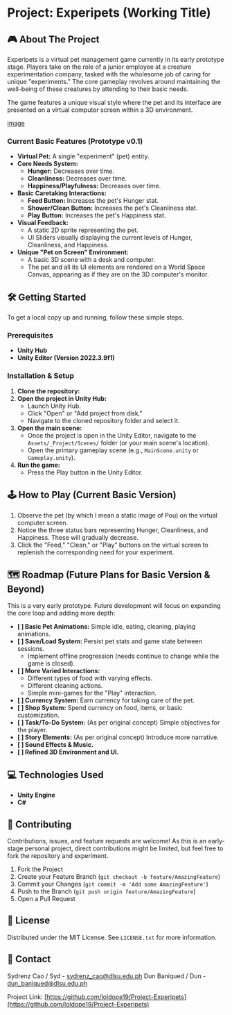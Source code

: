 # Project: Experipets (Working Title)

## 🎮 About The Project

Experipets is a virtual pet management game currently in its early prototype stage. Players take on the role of a junior employee at a creature experimentation company, tasked with the wholesome job of caring for unique "experiments." The core gameplay revolves around maintaining the well-being of these creatures by attending to their basic needs.

The game features a unique visual style where the pet and its interface are presented on a virtual computer screen within a 3D environment.

[image](https://github.com/user-attachments/assets/f1838792-7f89-46d0-be72-0c1243004cd3)


### Current Basic Features (Prototype v0.1)

* **Virtual Pet:** A single "experiment" (pet) entity.
* **Core Needs System:**
    * **Hunger:** Decreases over time.
    * **Cleanliness:** Decreases over time.
    * **Happiness/Playfulness:** Decreases over time.
* **Basic Caretaking Interactions:**
    * **Feed Button:** Increases the pet's Hunger stat.
    * **Shower/Clean Button:** Increases the pet's Cleanliness stat.
    * **Play Button:** Increases the pet's Happiness stat.
* **Visual Feedback:**
    * A static 2D sprite representing the pet.
    * UI Sliders visually displaying the current levels of Hunger, Cleanliness, and Happiness.
* **Unique "Pet on Screen" Environment:**
    * A basic 3D scene with a desk and computer.
    * The pet and all its UI elements are rendered on a World Space Canvas, appearing as if they are on the 3D computer's monitor.

## 🛠️ Getting Started

To get a local copy up and running, follow these simple steps.

### Prerequisites

* **Unity Hub**
* **Unity Editor (Version 2022.3.9f1)**

### Installation & Setup

1.  **Clone the repository:**
2.  **Open the project in Unity Hub:**
    * Launch Unity Hub.
    * Click "Open" or "Add project from disk."
    * Navigate to the cloned repository folder and select it.
3.  **Open the main scene:**
    * Once the project is open in the Unity Editor, navigate to the `Assets/_Project/Scenes/` folder (or your main scene's location).
    * Open the primary gameplay scene (e.g., `MainScene.unity` or `Gameplay.unity`).
4.  **Run the game:**
    * Press the Play button in the Unity Editor.

## 🕹️ How to Play (Current Basic Version)

1.  Observe the pet (by which I mean a static image of Pou) on the virtual computer screen.
2.  Notice the three status bars representing Hunger, Cleanliness, and Happiness. These will gradually decrease.
3.  Click the "Feed," "Clean," or "Play" buttons on the virtual screen to replenish the corresponding need for your experiment.

## 🗺️ Roadmap (Future Plans for Basic Version & Beyond)

This is a very early prototype. Future development will focus on expanding the core loop and adding more depth:

* **[ ] Basic Pet Animations:** Simple idle, eating, cleaning, playing animations.
* **[ ] Save/Load System:** Persist pet stats and game state between sessions.
    * Implement offline progression (needs continue to change while the game is closed).
* **[ ] More Varied Interactions:**
    * Different types of food with varying effects.
    * Different cleaning actions.
    * Simple mini-games for the "Play" interaction.
* **[ ] Currency System:** Earn currency for taking care of the pet.
* **[ ] Shop System:** Spend currency on food, items, or basic customization.
* **[ ] Task/To-Do System:** (As per original concept) Simple objectives for the player.
* **[ ] Story Elements:** (As per original concept) Introduce more narrative.
* **[ ] Sound Effects & Music.**
* **[ ] Refined 3D Environment and UI.**

## 💻 Technologies Used

* **Unity Engine**
* **C#**

## 🤝 Contributing

Contributions, issues, and feature requests are welcome!
As this is an early-stage personal project, direct contributions might be limited, but feel free to fork the repository and experiment.

1.  Fork the Project
2.  Create your Feature Branch (`git checkout -b feature/AmazingFeature`)
3.  Commit your Changes (`git commit -m 'Add some AmazingFeature'`)
4.  Push to the Branch (`git push origin feature/AmazingFeature`)
5.  Open a Pull Request

## 📄 License

Distributed under the MIT License. See `LICENSE.txt` for more information.

## 📧 Contact

Sydrenz Cao / Syd - sydrenz_cao@dlsu.edu.ph
Dun Baniqued / Dun - dun_baniqued@dlsu.edu.ph

Project Link: [https://github.com/loldope19/Project-Experipets](https://github.com/loldope19/Project-Experipets)
